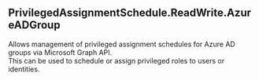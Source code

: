 ## PrivilegedAssignmentSchedule.ReadWrite.AzureADGroup

Allows management of privileged assignment schedules for Azure AD groups via Microsoft Graph API.  
This can be used to schedule or assign privileged roles to users or identities.
